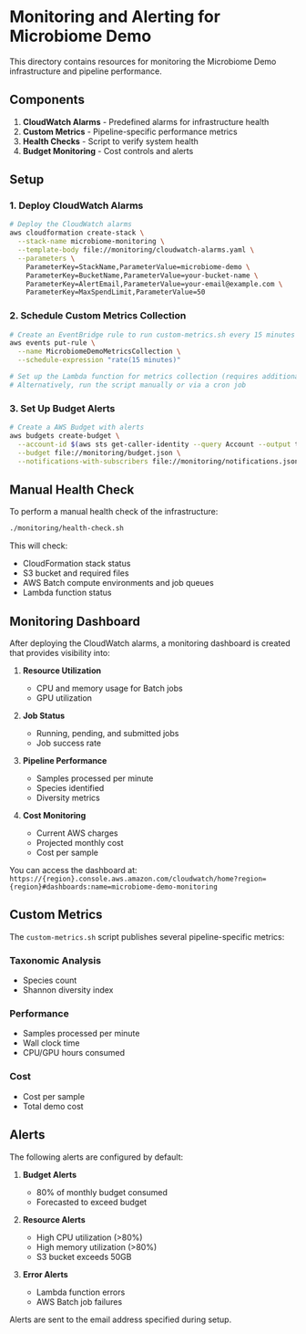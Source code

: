 # Monitoring and Alerting for Microbiome Demo

This directory contains resources for monitoring the Microbiome Demo infrastructure and pipeline performance.

## Components

1. **CloudWatch Alarms** - Predefined alarms for infrastructure health
2. **Custom Metrics** - Pipeline-specific performance metrics
3. **Health Checks** - Script to verify system health
4. **Budget Monitoring** - Cost controls and alerts

## Setup

### 1. Deploy CloudWatch Alarms

```bash
# Deploy the CloudWatch alarms
aws cloudformation create-stack \
  --stack-name microbiome-monitoring \
  --template-body file://monitoring/cloudwatch-alarms.yaml \
  --parameters \
    ParameterKey=StackName,ParameterValue=microbiome-demo \
    ParameterKey=BucketName,ParameterValue=your-bucket-name \
    ParameterKey=AlertEmail,ParameterValue=your-email@example.com \
    ParameterKey=MaxSpendLimit,ParameterValue=50
```

### 2. Schedule Custom Metrics Collection

```bash
# Create an EventBridge rule to run custom-metrics.sh every 15 minutes
aws events put-rule \
  --name MicrobiomeDemoMetricsCollection \
  --schedule-expression "rate(15 minutes)"

# Set up the Lambda function for metrics collection (requires additional setup)
# Alternatively, run the script manually or via a cron job
```

### 3. Set Up Budget Alerts

```bash
# Create a AWS Budget with alerts
aws budgets create-budget \
  --account-id $(aws sts get-caller-identity --query Account --output text) \
  --budget file://monitoring/budget.json \
  --notifications-with-subscribers file://monitoring/notifications.json
```

## Manual Health Check

To perform a manual health check of the infrastructure:

```bash
./monitoring/health-check.sh
```

This will check:
- CloudFormation stack status
- S3 bucket and required files
- AWS Batch compute environments and job queues
- Lambda function status

## Monitoring Dashboard

After deploying the CloudWatch alarms, a monitoring dashboard is created that provides visibility into:

1. **Resource Utilization**
   - CPU and memory usage for Batch jobs
   - GPU utilization
   
2. **Job Status**
   - Running, pending, and submitted jobs
   - Job success rate
   
3. **Pipeline Performance**
   - Samples processed per minute
   - Species identified
   - Diversity metrics
   
4. **Cost Monitoring**
   - Current AWS charges
   - Projected monthly cost
   - Cost per sample

You can access the dashboard at:
`https://{region}.console.aws.amazon.com/cloudwatch/home?region={region}#dashboards:name=microbiome-demo-monitoring`

## Custom Metrics

The `custom-metrics.sh` script publishes several pipeline-specific metrics:

### Taxonomic Analysis
- Species count
- Shannon diversity index

### Performance
- Samples processed per minute
- Wall clock time
- CPU/GPU hours consumed

### Cost
- Cost per sample
- Total demo cost

## Alerts

The following alerts are configured by default:

1. **Budget Alerts**
   - 80% of monthly budget consumed
   - Forecasted to exceed budget
   
2. **Resource Alerts**
   - High CPU utilization (>80%)
   - High memory utilization (>80%)
   - S3 bucket exceeds 50GB
   
3. **Error Alerts**
   - Lambda function errors
   - AWS Batch job failures

Alerts are sent to the email address specified during setup.